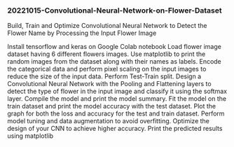 ### 20221015-Convolutional-Neural-Network-on-Flower-Dataset

Build, Train and Optimize Convolutional Neural Network to Detect the Flower Name by Processing the Input Flower Image


Install tensorflow and keras on Google Colab notebook
Load flower image dataset having 6 different flowers images.
Use matplotlib to print the random images from the dataset along with their names as labels.
Encode the categorical data and perform pixel scaling on the input images to reduce the size of the input data.
Perform Test-Train split.
Design a Convolutional Neural Network with the Pooling and Flattening layers to detect the type of flower in the input image and classify it using the softmax layer.
Compile the model and print the model summary.
Fit the model on the train dataset and print the model accuracy with the test dataset.
Plot the graph for both the loss and accuracy for the test and train dataset.
Perform model tuning and data augmentation to avoid overfitting.
 Optimize the design of your CNN to achieve higher accuracy.
Print the predicted results using matplotlib
